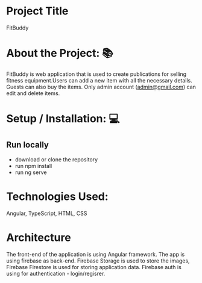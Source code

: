 # Project Title

FitBuddy

# About the Project: 📚

FitBuddy is web application that is used to create publications for selling fitness equipment.Users can add a new item with all the necessary details. Guests can also buy the items. Only admin account (admin@gmail.com) can edit and delete items. 

# Setup / Installation: 💻

## Run locally
- download or clone the repository
- run npm install
- run ng serve


# Technologies Used:  
Angular, TypeScript, HTML, CSS

# Architecture 

The front-end of the application is using Angular framework. The app is using firebase as back-end. Firebase Storage is used to store the images, Firebase Firestore is used for storing application data. Firebase auth is using for authentication - login/regisrer.
 